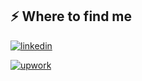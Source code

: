 <h2>⚡️ Where to find me</h2>
<p><a target="_blank" href="https://www.linkedin.com/in/nemanja-milosavljevic-a73444218" style="display: inline-block;"><img src="https://img.shields.io/badge/linkedin-logo?style=for-the-badge&logo=linkedin&logoColor=white&color=%230a77b6" alt="linkedin" /></a></p>
<p>
  <a target="_blank" href="https://www.upwork.com/freelancers/~017fcc2b2c6b184aee" style="display: inline-block;">
    <img src="https://img.shields.io/badge/Upwork-Top%20Rated?style=for-the-badge&logo=upwork&logoColor=white&color=%2300b22d" alt="upwork" />
  </a>
</p>




